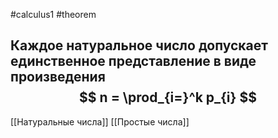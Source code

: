 #calculus1 #theorem

Каждое натуральное число допускает единственное представление в виде произведения 
$$
n = \prod_{i=}^k p_{i}
$$
---
[[Натуральные числа]] [[Простые числа]]